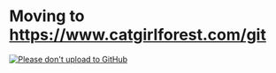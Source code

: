 # Moving to https://www.catgirlforest.com/git

[![Please don't upload to GitHub](https://nogithub.codeberg.page/badge.svg)](https://nogithub.codeberg.page)
